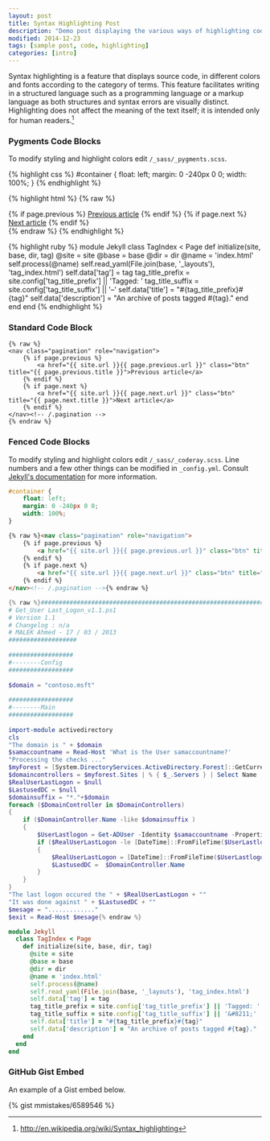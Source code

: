 ```yaml
---
layout: post
title: Syntax Highlighting Post
description: "Demo post displaying the various ways of highlighting code in Markdown."
modified: 2014-12-23
tags: [sample post, code, highlighting]
categories: [intro]
---
```


Syntax highlighting is a feature that displays source code, in different colors and fonts according to the category of terms. This feature facilitates writing in a structured language such as a programming language or a markup language as both structures and syntax errors are visually distinct. Highlighting does not affect the meaning of the text itself; it is intended only for human readers.[^1]

[^1]: <http://en.wikipedia.org/wiki/Syntax_highlighting>

### Pygments Code Blocks

To modify styling and highlight colors edit `/_sass/_pygments.scss`.

{% highlight css %}
#container {
    float: left;
    margin: 0 -240px 0 0;
    width: 100%;
}
{% endhighlight %}

{% highlight html %}
{% raw %}
<nav class="pagination" role="navigation">
    {% if page.previous %}
        <a href="{{ site.url }}{{ page.previous.url }}" class="btn" title="{{ page.previous.title }}">Previous article</a>
    {% endif %}
    {% if page.next %}
        <a href="{{ site.url }}{{ page.next.url }}" class="btn" title="{{ page.next.title }}">Next article</a>
    {% endif %}
</nav><!-- /.pagination -->
{% endraw %}
{% endhighlight %}

{% highlight ruby %}
module Jekyll
  class TagIndex < Page
    def initialize(site, base, dir, tag)
      @site = site
      @base = base
      @dir = dir
      @name = 'index.html'
      self.process(@name)
      self.read_yaml(File.join(base, '_layouts'), 'tag_index.html')
      self.data['tag'] = tag
      tag_title_prefix = site.config['tag_title_prefix'] || 'Tagged: '
      tag_title_suffix = site.config['tag_title_suffix'] || '&#8211;'
      self.data['title'] = "#{tag_title_prefix}#{tag}"
      self.data['description'] = "An archive of posts tagged #{tag}."
    end
  end
end
{% endhighlight %}


### Standard Code Block

    {% raw %}
    <nav class="pagination" role="navigation">
        {% if page.previous %}
            <a href="{{ site.url }}{{ page.previous.url }}" class="btn" title="{{ page.previous.title }}">Previous article</a>
        {% endif %}
        {% if page.next %}
            <a href="{{ site.url }}{{ page.next.url }}" class="btn" title="{{ page.next.title }}">Next article</a>
        {% endif %}
    </nav><!-- /.pagination -->
    {% endraw %}


### Fenced Code Blocks

To modify styling and highlight colors edit `/_sass/_coderay.scss`. Line numbers and a few other things can be modified in `_config.yml`. Consult [Jekyll's documentation](http://jekyllrb.com/docs/configuration/) for more information.

~~~ css
#container {
    float: left;
    margin: 0 -240px 0 0;
    width: 100%;
}
~~~

~~~ html
{% raw %}<nav class="pagination" role="navigation">
    {% if page.previous %}
        <a href="{{ site.url }}{{ page.previous.url }}" class="btn" title="{{ page.previous.title }}">Previous article</a>
    {% endif %}
    {% if page.next %}
        <a href="{{ site.url }}{{ page.next.url }}" class="btn" title="{{ page.next.title }}">Next article</a>
    {% endif %}
</nav><!-- /.pagination -->{% endraw %}
~~~

~~~ powershell
{% raw %}############################################################### 
# Get_User Last_Logon_v1.1.ps1 
# Version 1.1 
# Changelog : n/a 
# MALEK Ahmed - 17 / 03 / 2013 
################### 
 
################## 
#--------Config 
################## 
 
$domain = "contoso.msft" 
 
################## 
#--------Main 
################## 
 
import-module activedirectory 
cls 
"The domain is " + $domain 
$samaccountname = Read-Host 'What is the User samaccountname?' 
"Processing the checks ..." 
$myForest = [System.DirectoryServices.ActiveDirectory.Forest]::GetCurrentForest() 
$domaincontrollers = $myforest.Sites | % { $_.Servers } | Select Name 
$RealUserLastLogon = $null 
$LastusedDC = $null 
$domainsuffix = "*."+$domain 
foreach ($DomainController in $DomainControllers)  
{ 
    if ($DomainController.Name -like $domainsuffix ) 
    { 
        $UserLastlogon = Get-ADUser -Identity $samaccountname -Properties LastLogon -Server $DomainController.Name 
        if ($RealUserLastLogon -le [DateTime]::FromFileTime($UserLastlogon.LastLogon)) 
        { 
            $RealUserLastLogon = [DateTime]::FromFileTime($UserLastlogon.LastLogon) 
            $LastusedDC =  $DomainController.Name 
        } 
    } 
} 
"The last logon occured the " + $RealUserLastLogon + "" 
"It was done against " + $LastusedDC + "" 
$mesage = "............." 
$exit = Read-Host $mesage{% endraw %}
~~~

~~~ ruby
module Jekyll
  class TagIndex < Page
    def initialize(site, base, dir, tag)
      @site = site
      @base = base
      @dir = dir
      @name = 'index.html'
      self.process(@name)
      self.read_yaml(File.join(base, '_layouts'), 'tag_index.html')
      self.data['tag'] = tag
      tag_title_prefix = site.config['tag_title_prefix'] || 'Tagged: '
      tag_title_suffix = site.config['tag_title_suffix'] || '&#8211;'
      self.data['title'] = "#{tag_title_prefix}#{tag}"
      self.data['description'] = "An archive of posts tagged #{tag}."
    end
  end
end
~~~

### GitHub Gist Embed

An example of a Gist embed below.

{% gist mmistakes/6589546 %}
